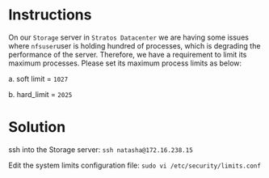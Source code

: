 # Instructions

On our `Storage` server in `Stratos Datacenter` we are having some issues where `nfsuser`user is holding hundred of processes, which is degrading the 
performance of the server. Therefore, we have a requirement to limit its maximum processes. Please set its maximum process limits as below:

a. soft limit = `1027`

b. hard_limit = `2025`

# Solution

ssh into the Storage server: `ssh natasha@172.16.238.15`

Edit the system limits configuration file: `sudo vi /etc/security/limits.conf`
